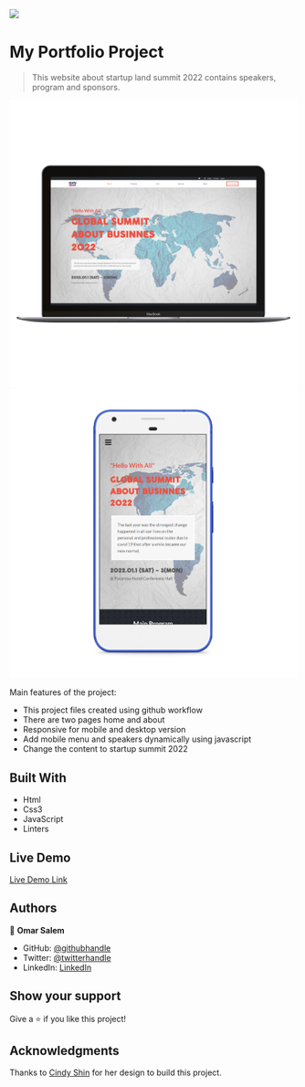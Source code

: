 ![](https://img.shields.io/badge/Microverse-blueviolet)

# My Portfolio Project

> This website about startup land summit 2022 contains speakers, program and sponsors.

![screenshot](./assets/mac-mock.png)
![screenshot](./assets/mobile-mock.png)

Main features of the project:

- This project files created using github workflow
- There are two pages home and about
- Responsive for mobile and desktop version
- Add mobile menu and speakers dynamically using javascript
- Change the content to startup summit 2022

## Built With

- Html
- Css3
- JavaScript
- Linters

## Live Demo

[Live Demo Link](https://omarsalem7.github.io/Summit-event//)

## Authors

👤 **Omar Salem**

- GitHub: [@githubhandle](https://github.com/omarsalem7)
- Twitter: [@twitterhandle](https://twitter.com/Omar80491499)
- LinkedIn: [LinkedIn](https://www.linkedin.com/in/omar-salem-a6945b177/)

## Show your support

Give a ⭐️ if you like this project!

## Acknowledgments

Thanks to [Cindy Shin](https://www.behance.net/adagio07) for her design to build this project.
